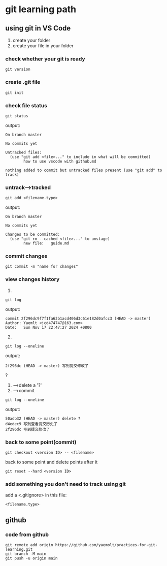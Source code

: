 # git learning path

## using git in VS Code

1. create your folder
2. create your file in your folder

### check whether your git is ready
```
git version
```

### create .git file
```
git init
```

### check file status
```
git status
```

output:

```
On branch master

No commits yet

Untracked files:
  (use "git add <file>..." to include in what will be committed)
        how to use vscode with github.md

nothing added to commit but untracked files present (use "git add" to track)
```

### untrack-->tracked
```
git add <filename.type>
```

output:

```
On branch master

No commits yet

Changes to be committed:
  (use "git rm --cached <file>..." to unstage)
        new file:   guide.md
```

### commit changes
```
git commit -m "name for changes"
```

### view changes history

1.
```
git log 
```

output:

```
commit 2f296dc9f7f1fa63b1acd406d3c61e182d0afcc3 (HEAD -> master)
Author: Yaemlt <jcd474747@163.com>
Date:   Sun Nov 17 22:47:27 2024 +0800
```

2.
```
git log --oneline
```

output:

```
2f296dc (HEAD -> master) 写到提交修改了
```

?

1. -->delete a '?'
2. -->commit

```
git log --oneline
```

output:

```
50adb32 (HEAD -> master) delete ?
d4edec9 写到查看提交历史了
2f296dc 写到提交修改了
```

### back to some point(commit)
```
git checkout <version ID> -- <filename>
```

back to some point and delete points after it
```
git reset --hard <version ID>
```

### add something you don't need to track using git

add a <.gitignore>
in this file:
```
<filename.type>
```

## github

### code from github
```
git remote add origin https://github.com/yaemolt/practices-for-git-learning.git
git branch -M main
git push -u origin main
```
